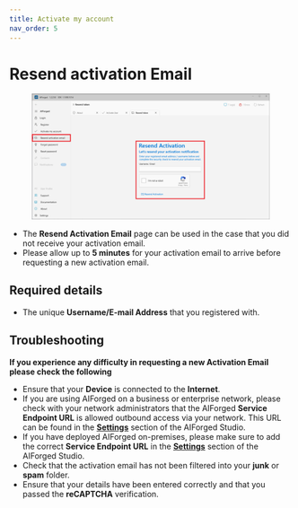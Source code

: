 ```yaml
---
title: Activate my account
nav_order: 5
---
```


# Resend activation Email

<figure><img src=".gitbook/assets/image (226).png" alt=""><figcaption></figcaption></figure>

* The **Resend Activation Email** page can be used in the case that you did not receive your activation email.
* Please allow up to **5 minutes** for your activation email to arrive before requesting a new activation email.

## Required details

* The unique **Username/E-mail Address** that you registered with.

## Troubleshooting

**If you experience any difficulty in requesting a new Activation Email please check the following**

* Ensure that your **Device** is connected to the **Internet**.
* If you are using AIForged on a business or enterprise network, please check with your network administrators that the AIForged **Service Endpoint URL** is allowed outbound access via your network. This URL can be found in the [**Settings**](settings.md) section of the AIForged Studio.
* If you have deployed AIForged on-premises, please make sure to add the correct **Service Endpoint URL** in the [**Settings**](settings.md) section of the AIForged Studio.
* Check that the activation email has not been filtered into your **junk** or **spam** folder.
* Ensure that your details have been entered correctly and that you passed the **reCAPTCHA** verification.
